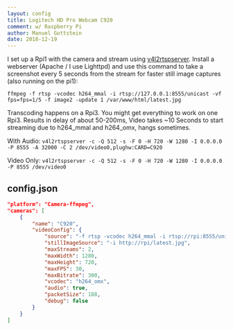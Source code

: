 ```yaml
---
layout: config
title: Logitech HD Pro Webcam C920
comment: w/ Raspberry Pi
author: Manuel Gottstein
date: 2018-12-19
---
```

I set up a Rpi1 with the camera and stream using [v4l2rtspserver](https://github.com/mpromonet/v4l2rtspserver).
Install a webserver (Apache / I use Lighttpd) and use this command to take a screenshot every 5 seconds from the stream for faster still image captures (also running on the pi1):

`ffmpeg -f rtsp -vcodec h264_mmal -i rtsp://127.0.0.1:8555/unicast -vf fps=fps=1/5 -f image2 -update 1 /var/www/html/latest.jpg`

Transcoding happens on a Rpi3. You might get everything to work on one Rpi3.
Results in delay of about 50-200ms,
Video takes ~10 Seconds to start streaming due to h264_mmal and h264_omx, hangs sometimes.

With Audio:
`v4l2rtspserver -c -Q 512 -s -F 0 -H 720 -W 1280 -I 0.0.0.0 -P 8555 -A 32000 -C 2 /dev/video0,plughw:CARD=C920`

Video Only:
`v4l2rtspserver -c -Q 512 -s -F 0 -H 720 -W 1280 -I 0.0.0.0 -P 8555 /dev/video0`

## config.json

```json
"platform": "Camera-ffmpeg",
"cameras": [
    {
        "name": "C920",
        "videoConfig": {
            "source": "-f rtsp -vcodec h264_mmal -i rtsp://rpi:8555/unicast",
            "stillImageSource": "-i http://rpi/latest.jpg",
            "maxStreams": 2,
            "maxWidth": 1280,
            "maxHeight": 720,
            "maxFPS": 30,
            "maxBitrate": 300,
            "vcodec": "h264_omx",
            "audio": true,
            "packetSize": 188,
            "debug": false
        }
    }
]
```

